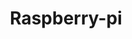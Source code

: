 ---
guid: 2003
title: "Raspberry-pi"
category: Raspberry-pi
description: "Raspberry Pi is an affordable way to do something useful, or to do something fun. 
**Who are Raspberry Pi?**
Democratising technology – providing access to tools – has been our motivation since the Raspberry Pi project began. By driving down the cost of general-purpose computing to below $5, we’ve opened up the ability for anybody to use computers in projects that used to require prohibitive amounts of capital. Today, with barriers to entry being removed, we see Raspberry Pi computers being used everywhere from interactive museum exhibits and schools to national postal sorting offices and government call centres. Kitchen table businesses all over the world have been able to scale and find success in a way that just wasn’t possible in a world where integrating technology meant spending large sums on laptops and PCs. 

Raspberry Pi removes the high entry cost to computing for people across all demographics: while children can benefit from a computing education that previously wasn’t open to them, many adults have also historically been priced out of using computers for enterprise, entertainment and creativity. Raspberry Pi eliminates those barriers."
url: "https://www.raspberrypi.org/"
locale: en_GB
sitemap:
  changefreq: 'monthly'
  exclude: 'no'
  priority: 0.5
  lastmod:  # date to end modification
redirect_from: /en/categorie-produit/brand/raspberry/

---
